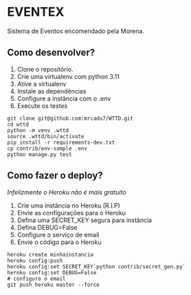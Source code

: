 # EVENTEX

Sistema de Eventos encomendado pela Morena.

## Como desenvolver?

1. Clone o repositório.
2. Crie uma virtualenv com python 3.11
3. Ative a virtualenv
4. Instale as dependências
5. Configure a instância com o .env
6. Execute os testes

```console
git clone git@github.com:mrcadu7/WTTD.git
cd wttd
python -m venv .wttd
source .wttd/bin/activate
pip install -r requirements-dev.txt
cp contrib/env-sample .env
python manage.py test
```

## Como fazer o deploy? 

*Infelizmente o Heroku não é mais gratuito*

1. Crie uma instância no Heroku (R.I.P)
2. Envie as configurações para o Heroku
3. Defina uma SECRET_KEY segura para instância
4. Defina DEBUG=False
5. Configure o serviço de email
6. Envie o código para o Heroku

```console
heroku create minhainstancia
heroku config:push
heroku config:set SECRET_KEY`python contrib/secret_gen.py`
heroku config:set DEBUG=False
# configuro o email
git push heroku master --force

```

